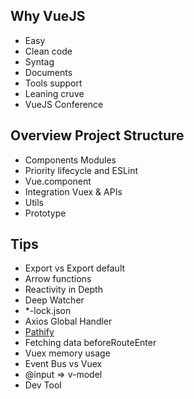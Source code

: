 ## Why VueJS
- Easy
- Clean code
- Syntag
- Documents
- Tools support
- Leaning cruve
- VueJS Conference

## Overview Project Structure

- Components Modules
- Priority lifecycle and ESLint
- Vue.component
- Integration Vuex & APIs
- Utils
- Prototype

## Tips
- Export vs Export default
- Arrow functions
- Reactivity in Depth
- Deep Watcher
- *-lock.json
- Axios Global Handler
- [Pathify](https://github.com/davestewart/vuex-pathify)
- Fetching data beforeRouteEnter
- Vuex memory usage
- Event Bus vs Vuex
- @input => v-model
- Dev Tool
